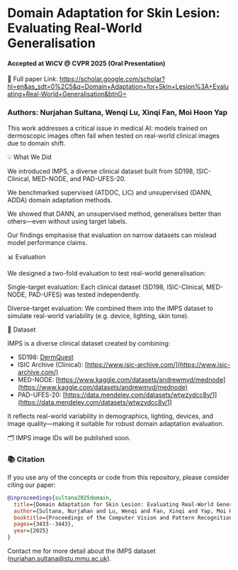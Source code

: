 # Domain Adaptation for Skin Lesion: Evaluating Real-World Generalisation
#### Accepted at WiCV @ CVPR 2025 (Oral Presentation)

📄 Full paper Link:
https://scholar.google.com/scholar?hl=en&as_sdt=0%2C5&q=Domain+Adaptation+for+Skin+Lesion%3A+Evaluating+Real-World+Generalisation&btnG=

### Authors: Nurjahan Sultana, Wenqi Lu, Xinqi Fan, Moi Hoon Yap

This work addresses a critical issue in medical AI: models trained on dermoscopic images often fail when tested on real-world clinical images due to domain shift.

💡 What We Did

We introduced IMPS, a diverse clinical dataset built from SD198, ISIC-Clinical, MED-NODE, and PAD-UFES-20.

We benchmarked supervised (ATDOC, LIC) and unsupervised (DANN, ADDA) domain adaptation methods.

We showed that DANN, an unsupervised method, generalises better than others—even without using target labels.

Our findings emphasise that evaluation on narrow datasets can mislead model performance claims.

📊 Evaluation

We designed a two-fold evaluation to test real-world generalisation:

Single-target evaluation: Each clinical dataset (SD198, ISIC-Clinical, MED-NODE, PAD-UFES) was tested independently.

Diverse-target evaluation: We combined them into the IMPS dataset to simulate real-world variability (e.g. device, lighting, skin tone).

📂 Dataset 

IMPS is a diverse clinical dataset created by combining:

- SD198: [DermQuest](https://github.com/xpwu95/SPBL_Pytorch?tab=readme-ov-file)
- ISIC Archive (Clinical): [https://www.isic-archive.com/](https://www.isic-archive.com/)
- MED-NODE: [https://www.kaggle.com/datasets/andrewmvd/mednode](https://www.kaggle.com/datasets/andrewmvd/mednode)
- PAD-UFES-20: [https://data.mendeley.com/datasets/wtwzydcc8y/1](https://data.mendeley.com/datasets/wtwzydcc8y/1)

It reflects real-world variability in demographics, lighting, devices, and image quality—making it suitable for robust domain adaptation evaluation.

🗂 IMPS image IDs will be published soon.

### 📚 Citation

If you use any of the concepts or code from this repository, please consider citing our paper:

```bibtex
@inproceedings{sultana2025domain,
  title={Domain Adaptation for Skin Lesion: Evaluating Real-World Generalisation},
  author={Sultana, Nurjahan and Lu, Wenqi and Fan, Xinqi and Yap, Moi Hoon},
  booktitle={Proceedings of the Computer Vision and Pattern Recognition Conference},
  pages={3433--3443},
  year={2025}
}
```

Contact me for more detail about the IMPS dataset (nurjahan.sultana@stu.mmu.ac.uk).

